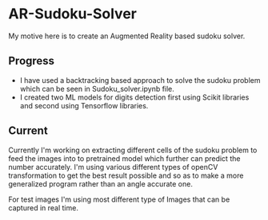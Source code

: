 # AR-Sudoku-Solver
My motive here is to create an Augmented Reality based sudoku solver.

## Progress
- I have used a backtracking based approach to solve the sudoku problem which can be seen in Sudoku_solver.ipynb file.
- I created two ML models for digits detection first using Scikit libraries and second using Tensorflow libraries.

## Current
Currently I'm working on extracting different cells of the sudoku problem to feed the images into to pretrained model which further can predict the number accurately. I'm using various different types of openCV transformation to get the best result possible and so as to make a more generalized program rather than an angle accurate one.

For test images I'm using  most different type of Images that can be captured in real time.
